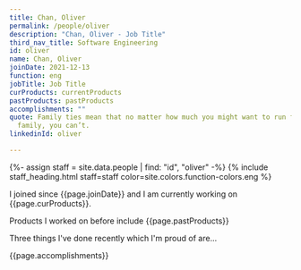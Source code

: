 ```yaml
---
title: Chan, Oliver
permalink: /people/oliver
description: "Chan, Oliver - Job Title"
third_nav_title: Software Engineering
id: oliver
name: Chan, Oliver
joinDate: 2021-12-13
function: eng
jobTitle: Job Title
curProducts: currentProducts
pastProducts: pastProducts
accomplishments: ""
quote: Family ties mean that no matter how much you might want to run from your
  family, you can’t.
linkedinId: oliver

---
```


{%- assign staff = site.data.people | find: "id", "oliver" -%}
{% include staff_heading.html staff=staff color=site.colors.function-colors.eng %}

<p>I joined since {{page.joinDate}} and I am currently working on {{page.curProducts}}.</p>

<p>Products I worked on before include {{page.pastProducts}}</p>

<p>Three things I've done recently which I'm proud of are...</p>
{{page.accomplishments}}
